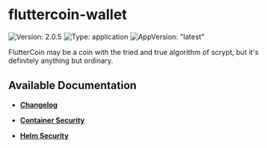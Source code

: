 # fluttercoin-wallet

![Version: 2.0.5](https://img.shields.io/badge/Version-2.0.5-informational?style=flat-square) ![Type: application](https://img.shields.io/badge/Type-application-informational?style=flat-square) ![AppVersion: "latest"](https://img.shields.io/badge/AppVersion-"latest"-informational?style=flat-square)

FlutterCoin may be a coin with the tried and true algorithm of scrypt, but it's definitely anything but ordinary.

## Available Documentation

- [**Changelog**](CHANGELOG)

- [**Container Security**](container-security)

- [**Helm Security**](helm-security)

